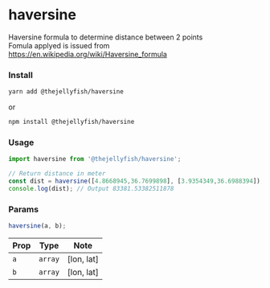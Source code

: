 # haversine
Haversine formula to determine distance between 2 points   
Fomula applyed is issued from https://en.wikipedia.org/wiki/Haversine_formula


### Install
```bash
yarn add @thejellyfish/haversine
```
or
```bash
npm install @thejellyfish/haversine
```
### Usage
```javascript
import haversine from '@thejellyfish/haversine';

// Return distance in meter
const dist = haversine([4.8668945,36.7699898], [3.9354349,36.6988394]);
console.log(dist); // Output 83381.53382511878
```

### Params

```javascript
haversine(a, b);
```

| Prop | Type    |  Note      |
|------|---------|------------|
| `a`  | `array` | [lon, lat] |
| `b`  | `array` | [lon, lat] |
